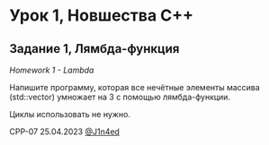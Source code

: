 # Урок 1, Новшества С++
## Задание 1, Лямбда-функция
*Homework 1 - Lambda*

Напишите программу, которая все нечётные элементы массива (std::vector) умножает на 3 с помощью лямбда-функции.

Циклы использовать не нужно.

CPP-07
25.04.2023
[@J1n4ed](https://github.com/J1n4ed)